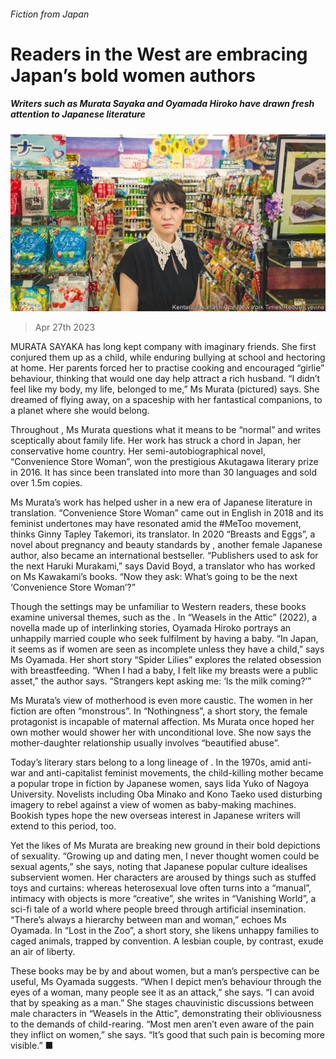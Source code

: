 ###### Fiction from Japan

# Readers in the West are embracing Japan’s bold women authors 

##### Writers such as Murata Sayaka and Oyamada Hiroko have drawn fresh attention to Japanese literature 

![image](images/20230429_CUP003.jpg) 

> Apr 27th 2023 

MURATA SAYAKA has long kept company with imaginary friends. She first conjured them up as a child, while enduring bullying at school and hectoring at home. Her parents forced her to practise cooking and encouraged “girlie” behaviour, thinking that would one day help attract a rich husband. “I didn’t feel like my body, my life, belonged to me,” Ms Murata (pictured) says. She dreamed of flying away, on a spaceship with her fantastical companions, to a planet where she would belong.

Throughout , Ms Murata questions what it means to be “normal” and writes sceptically about family life. Her work has struck a chord in Japan, her conservative home country. Her semi-autobiographical novel, “Convenience Store Woman”, won the prestigious Akutagawa literary prize in 2016. It has since been translated into more than 30 languages and sold over 1.5m copies. 

Ms Murata’s work has helped usher in a new era of Japanese literature in translation. “Convenience Store Woman” came out in English in 2018 and its feminist undertones may have resonated amid the #MeToo movement, thinks Ginny Tapley Takemori, its translator. In 2020 “Breasts and Eggs”, a novel about pregnancy and beauty standards by , another female Japanese author, also became an international bestseller. “Publishers used to ask for the next Haruki Murakami,” says David Boyd, a translator who has worked on Ms Kawakami’s books. “Now they ask: What’s going to be the next ‘Convenience Store Woman’?” 

Though the settings may be unfamiliar to Western readers, these books examine universal themes, such as the . In “Weasels in the Attic” (2022), a novella made up of interlinking stories, Oyamada Hiroko portrays an unhappily married couple who seek fulfilment by having a baby. “In Japan, it seems as if women are seen as incomplete unless they have a child,” says Ms Oyamada. Her short story “Spider Lilies” explores the related obsession with breastfeeding. “When I had a baby, I felt like my breasts were a public asset,” the author says. “Strangers kept asking me: ‘Is the milk coming?’”

Ms Murata’s view of motherhood is even more caustic. The women in her fiction are often “monstrous”. In “Nothingness”, a short story, the female protagonist is incapable of maternal affection. Ms Murata once hoped her own mother would shower her with unconditional love. She now says the mother-daughter relationship usually involves “beautified abuse”.

Today’s literary stars belong to a long lineage of . In the 1970s, amid anti-war and anti-capitalist feminist movements, the child-killing mother became a popular trope in fiction by Japanese women, says Iida Yuko of Nagoya University. Novelists including Oba Minako and Kono Taeko used disturbing imagery to rebel against a view of women as baby-making machines. Bookish types hope the new overseas interest in Japanese writers will extend to this period, too.

Yet the likes of Ms Murata are breaking new ground in their bold depictions of sexuality. “Growing up and dating men, I never thought women could be sexual agents,” she says, noting that Japanese popular culture idealises subservient women. Her characters are aroused by things such as stuffed toys and curtains: whereas heterosexual love often turns into a “manual”, intimacy with objects is more “creative”, she writes in “Vanishing World”, a sci-fi tale of a world where people breed through artificial insemination. “There’s always a hierarchy between man and woman,” echoes Ms Oyamada. In “Lost in the Zoo”, a short story, she likens unhappy families to caged animals, trapped by convention. A lesbian couple, by contrast, exude an air of liberty. 

These books may be by and about women, but a man’s perspective can be useful, Ms Oyamada suggests. “When I depict men’s behaviour through the eyes of a woman, many people see it as an attack,” she says. “I can avoid that by speaking as a man.” She stages chauvinistic discussions between male characters in “Weasels in the Attic”, demonstrating their obliviousness to the demands of child-rearing. “Most men aren’t even aware of the pain they inflict on women,” she says. “It’s good that such pain is becoming more visible.” ■


